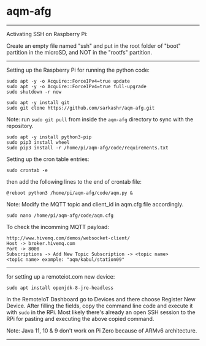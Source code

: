 # aqm-afg

--------------------------------------------------------------------------------

Activating SSH on Raspberry Pi:

Create an empty file named "ssh" and put in the root folder of "boot" partition in the microSD, and NOT in the "rootfs" partition.

--------------------------------------------------------------------------------

Setting up the Raspberry Pi for running the python code:
```
sudo apt -y -o Acquire::ForceIPv4=true update
sudo apt -y -o Acquire::ForceIPv4=true full-upgrade
sudo shutdown -r now

sudo apt -y install git
sudo git clone https://github.com/sarkashr/aqm-afg.git
```
Note: run `sudo git pull` from inside the `aqm-afg` directory to sync with the repository.

```
sudo apt -y install python3-pip
sudo pip3 install wheel
sudo pip3 install -r /home/pi/aqm-afg/code/requirements.txt
```

Setting up the cron table entries:
```
sudo crontab -e
```
then add the following lines to the end of crontab file:
```
@reboot python3 /home/pi/aqm-afg/code/aqm.py &
```
Note: Modify the MQTT topic and client_id in aqm.cfg file accordingly.
```
sudo nano /home/pi/aqm-afg/code/aqm.cfg
```


To check the incomming MQTT payload:
```
http://www.hivemq.com/demos/websocket-client/
Host -> broker.hivemq.com
Port -> 8000
Subscriptions -> Add New Topic Subscription -> <topic name>
<topic name> example: "aqm/kabul/station09"
```

--------------------------------------------------------------------------------

for setting up a remoteiot.com new device:
```
sudo apt install openjdk-8-jre-headless
```

In the RemoteIoT Dashboard go to Devices and there choose Register New Device.
After filling the fields, copy the command line code and execute it with `sudo` in the RPi.
Most likely there's already an open SSH session to the RPi for pasting and executing the above copied command.

Note: Java 11, 10 & 9 don't work on Pi Zero because of ARMv6 architecture.

--------------------------------------------------------------------------------
